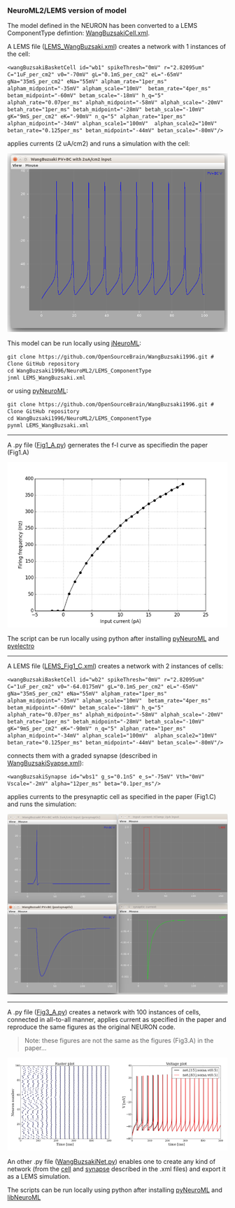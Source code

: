 ### NeuroML2/LEMS version of model 

The model defined in the NEURON has been converted to a LEMS ComponentType defintion: [WangBuzsakiCell.xml](https://github.com/OpenSourceBrain/WangBuzsaki1996/blob/master/NeuroML2/LEMS_ComponentType/WangBuzsakiCell.xml).

A LEMS file ([LEMS_WangBuzsaki.xml](https://github.com/OpenSourceBrain/WangBuzsaki1996/blob/master/NeuroML2/LEMS_ComponentType/LEMS_WangBuzsaki.xml)) creates a network with 1 instances of the cell:

    <wangBuzsakiBasketCell id="wb1" spikeThresh="0mV" r="2.82095um" C="1uF_per_cm2" v0="-70mV" gL="0.1mS_per_cm2" eL="-65mV" gNa="35mS_per_cm2" eNa="55mV" alpham_rate="1per_ms" alpham_midpoint="-35mV" alpham_scale="10mV"  betam_rate="4per_ms" betam_midpoint="-60mV" betam_scale="-18mV" h_q="5" alphah_rate="0.07per_ms" alphah_midpoint="-58mV" alphah_scale="-20mV" betah_rate="1per_ms" betah_midpoint="-28mV" betah_scale="-10mV"  gK="9mS_per_cm2" eK="-90mV" n_q="5" alphan_rate="1per_ms" alphan_midpoint="-34mV" alphan_scale1="100mV"  alphan_scale2="10mV" betan_rate="0.125per_ms" betan_midpoint="-44mV" betan_scale="-80mV"/>
                            
applies currents (2 uA/cm2) and runs a simulation with the cell:
  
![](https://raw.githubusercontent.com/OpenSourceBrain/WangBuzsaki1996/master/NeuroML2/LEMS_ComponentType/wangbuzsaki.png)
  
This model can be run locally using [jNeuroML](https://github.com/NeuroML/jNeuroML):
  
    git clone https://github.com/OpenSourceBrain/WangBuzsaki1996.git # Clone GitHub repository
    cd WangBuzsaki1996/NeuroML2/LEMS_ComponentType
    jnml LEMS_WangBuzsaki.xml
    
or using [pyNeuroML](https://github.com/NeuroML/pyNeuroML):
  
    git clone https://github.com/OpenSourceBrain/WangBuzsaki1996.git # Clone GitHub repository
    cd WangBuzsaki1996/NeuroML2/LEMS_ComponentType
    pynml LEMS_WangBuzsaki.xml

--------------------------------------------------------------------------------------------------------------

A .py file ([Fig1_A.py](https://github.com/OpenSourceBrain/WangBuzsaki1996/blob/master/NeuroML2/LEMS_ComponentType/Fig1_A.py)) gernerates the f-I curve as specifiedin the paper (Fig1.A)

![](https://raw.githubusercontent.com/OpenSourceBrain/WangBuzsaki1996/master/NeuroML2/LEMS_ComponentType/f-I_cure.png)

The script can be run locally using python after installing [pyNeuroML](https://github.com/NeuroML/pyNeuroML) and [pyelectro](https://github.com/NeuralEnsemble/pyelectro)
  
--------------------------------------------------------------------------------------------------------------

A LEMS file ([LEMS_Fig1_C.xml](https://github.com/OpenSourceBrain/WangBuzsaki1996/blob/master/NeuroML2/LEMS_ComponentType/LEMS_Fig1_C.xml)) creates a network with 2 instances of cells:

    <wangBuzsakiBasketCell id="wb2" spikeThresh="0mV" r="2.82095um" C="1uF_per_cm2" v0="-64.0175mV" gL="0.1mS_per_cm2" eL="-65mV" gNa="35mS_per_cm2" eNa="55mV" alpham_rate="1per_ms" alpham_midpoint="-35mV" alpham_scale="10mV"  betam_rate="4per_ms" betam_midpoint="-60mV" betam_scale="-18mV" h_q="5" alphah_rate="0.07per_ms" alphah_midpoint="-58mV" alphah_scale="-20mV" betah_rate="1per_ms" betah_midpoint="-28mV" betah_scale="-10mV"  gK="9mS_per_cm2" eK="-90mV" n_q="5" alphan_rate="1per_ms" alphan_midpoint="-34mV" alphan_scale1="100mV"  alphan_scale2="10mV" betan_rate="0.125per_ms" betan_midpoint="-44mV" betan_scale="-80mV"/>

connects them with a graded synapse (described in [WangBuzsakiSyapse.xml](https://github.com/OpenSourceBrain/WangBuzsaki1996/blob/master/NeuroML2/LEMS_ComponentType/WangBuzsakiSynapse.xml)):

    <wangBuzsakiSynapse id="wbs1" g_s="0.1nS" e_s="-75mV" Vth="0mV" Vscale="-2mV" alpha="12per_ms" beta="0.1per_ms"/>

applies currents to the presynaptic cell as specified in the paper (Fig1.C) and runs the simulation:

![](https://raw.githubusercontent.com/OpenSourceBrain/WangBuzsaki1996/master/NeuroML2/LEMS_ComponentType/wangbuzsakisynapse.png)

--------------------------------------------------------------------------------------------------------------

A .py file ([Fig3_A.py](https://github.com/OpenSourceBrain/WangBuzsaki1996/blob/master/NeuroML2/LEMS_ComponentType/Fig3_A.py)) creates a network with 100 instances of cells, connected in all-to-all manner, applies current as specified in the paper and reproduce the same figures as the original NEURON code.
> Note: these figures are not the same as the figures (Fig3.A) in the paper...

![](https://raw.githubusercontent.com/OpenSourceBrain/WangBuzsaki1996/master/NeuroML2/LEMS_ComponentType/wangbuzsakinetwork.png)

An other .py file ([WangBuzsakiNet.py](https://github.com/OpenSourceBrain/WangBuzsaki1996/blob/master/NeuroML2/LEMS_ComponentType/WangBuzsakiNet.py)) enables one to create any kind of network (from the [cell](https://github.com/OpenSourceBrain/WangBuzsaki1996/blob/master/NeuroML2/LEMS_ComponentType/WangBuzsakiCell.xml) and [synapse](https://github.com/OpenSourceBrain/WangBuzsaki1996/blob/master/NeuroML2/LEMS_ComponentType/WangBuzsakiSynapse.xml) described in the .xml files) and export it as a LEMS simulation.

The scripts can be run locally using python after installing [pyNeuroML](https://github.com/NeuroML/pyNeuroML) and [libNeuroML](https://github.com/NeuralEnsemble/libNeuroML)







